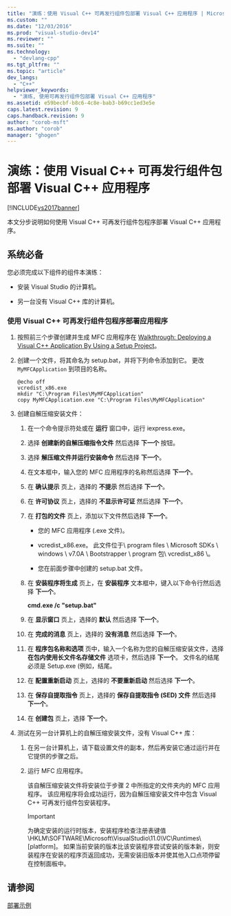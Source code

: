 ```yaml
---
title: "演练：使用 Visual C++ 可再发行组件包部署 Visual C++ 应用程序 | Microsoft Docs"
ms.custom: ""
ms.date: "12/03/2016"
ms.prod: "visual-studio-dev14"
ms.reviewer: ""
ms.suite: ""
ms.technology: 
  - "devlang-cpp"
ms.tgt_pltfrm: ""
ms.topic: "article"
dev_langs: 
  - "C++"
helpviewer_keywords: 
  - "演练, 使用可再发行组件包部署 Visual C++ 应用程序"
ms.assetid: e59becbf-b8c6-4c8e-bab3-b69cc1ed3e5e
caps.latest.revision: 9
caps.handback.revision: 9
author: "corob-msft"
ms.author: "corob"
manager: "ghogen"
---
```

# 演练：使用 Visual C++ 可再发行组件包部署 Visual C++ 应用程序
[!INCLUDE[vs2017banner](../assembler/inline/includes/vs2017banner.md)]

本文分步说明如何使用 Visual C\+\+ 可再发行组件包程序部署 Visual C\+\+ 应用程序。  
  
## 系统必备  
 您必须完成以下组件的组件本演练：  
  
-   安装 Visual Studio 的计算机。  
  
-   另一台没有 Visual C\+\+ 库的计算机。  
  
### 使用 Visual C\+\+ 可再发行组件包程序部署应用程序  
  
1.  按照前三个步骤创建并生成 MFC 应用程序在 [Walkthrough: Deploying a Visual C\+\+ Application By Using a Setup Project](../ide/deploying-visual-cpp-application-by-using-the-vcpp-redistributable-package.md)。  
  
2.  创建一个文件，将其命名为 setup.bat，并将下列命令添加到它。  更改 `MyMFCApplication` 到项目的名称。  
  
    ```  
    @echo off  
    vcredist_x86.exe  
    mkdir "C:\Program Files\MyMFCApplication"  
    copy MyMFCApplication.exe "C:\Program Files\MyMFCApplication"  
    ```  
  
3.  创建自解压缩安装文件：  
  
    1.  在一个命令提示符处或在 **运行** 窗口中，运行 iexpress.exe。  
  
    2.  选择 **创建新的自解压缩指令文件** 然后选择 **下一个** 按钮。  
  
    3.  选择 **解压缩文件并运行安装命令** 然后选择 **下一个**。  
  
    4.  在文本框中，输入您的 MFC 应用程序的名称然后选择 **下一个**。  
  
    5.  在 **确认提示** 页上，选择的 **不提示** 然后选择 **下一个**。  
  
    6.  在 **许可协议** 页上，选择的 **不显示许可证** 然后选择 **下一个**。  
  
    7.  在 **打包的文件** 页上，添加以下文件然后选择 **下一个**。  
  
        -   您的 MFC 应用程序 \(.exe 文件\)。  
  
        -   vcredist\_x86.exe。  此文件位于\\ program files \\ Microsoft SDKs \\ windows \\ v7.0A \\ Bootstrapper \\ program 包\\ vcredist\_x86 \\。  
  
        -   您在前面步骤中创建的 setup.bat 文件。  
  
    8.  在 **安装程序将生成** 页上，在 **安装程序** 文本框中，键入以下命令行然后选择 **下一个**。  
  
         **cmd.exe \/c "setup.bat"**  
  
    9. 在 **显示窗口** 页上，选择的 **默认** 然后选择 **下一个**。  
  
    10. 在 **完成的消息** 页上，选择的 **没有消息** 然后选择 **下一个**。  
  
    11. 在 **程序包名称和选项** 页中，输入一个名称为您的自解压缩安装文件，选择 **在包内使用长文件名存储文件** 选项卡，然后选择 **下一个**。  文件名的结尾必须是 Setup.exe \(例如，结尾。  
  
    12. 在 **配置重新启动** 页上，选择的 **不要重新启动** 然后选择 **下一个**。  
  
    13. 在 **保存自提取指令** 页上，选择的 **保存自提取指令 \(SED\) 文件** 然后选择 **下一个**。  
  
    14. 在 **创建包** 页上，选择 **下一个**。  
  
4.  测试在另一台计算机上的自解压缩安装文件，没有 Visual C\+\+ 库：  
  
    1.  在另一台计算机上，请下载设置文件的副本，然后再安装它通过运行并在它提供的步骤之后。  
  
    2.  运行 MFC 应用程序。  
  
         该自解压缩安装文件将安装位于步骤 2 中所指定的文件夹内的 MFC 应用程序。  该应用程序将会成功运行，因为自解压缩安装文件中包含 Visual C\+\+ 可再发行组件包安装程序。  
  
        > [!IMPORTANT]
        >  为确定安装的运行时版本，安装程序检查注册表键值 \\HKLM\\SOFTWARE\\Microsoft\\VisualStudio\\11.0\\VC\\Runtimes\\\[platform\]。  如果当前安装的版本比该安装程序尝试安装的版本新，则安装程序在安装的程序页返回成功，无需安装旧版本并使其他入口点项停留在控制面板中。  
  
## 请参阅  
 [部署示例](../ide/deployment-examples.md)